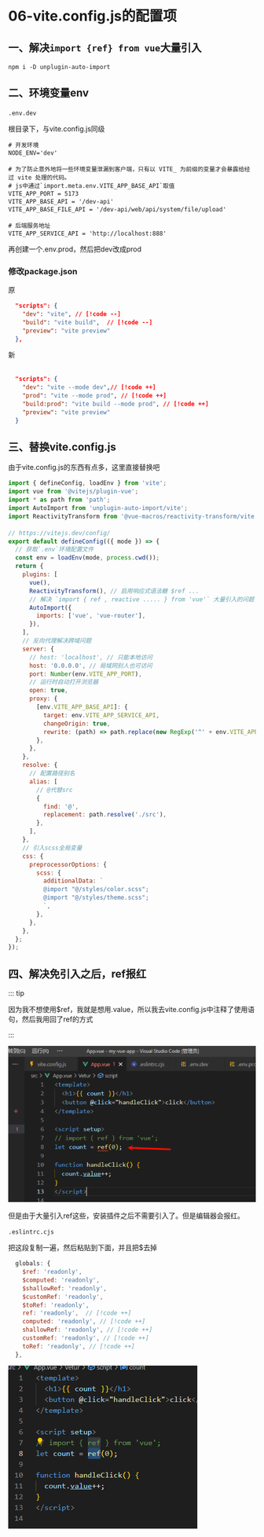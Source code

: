 # 06-vite.config.js的配置项

## 一、解决`import {ref} from vue`大量引入

```shell
npm i -D unplugin-auto-import
```

## 二、环境变量env

`.env.dev`

根目录下，与vite.config.js同级

```shell
# 开发环境
NODE_ENV='dev'

# 为了防止意外地将一些环境变量泄漏到客户端，只有以 VITE_ 为前缀的变量才会暴露给经过 vite 处理的代码。
# js中通过`import.meta.env.VITE_APP_BASE_API`取值
VITE_APP_PORT = 5173
VITE_APP_BASE_API = '/dev-api'
VITE_APP_BASE_FILE_API = '/dev-api/web/api/system/file/upload'

# 后端服务地址
VITE_APP_SERVICE_API = 'http://localhost:888'
```



再创建一个.env.prod，然后把dev改成prod



### 修改package.json

原

```json
  "scripts": {
    "dev": "vite", // [!code --]
    "build": "vite build",  // [!code --]
    "preview": "vite preview" 
  },
```

新

```json

  "scripts": {
    "dev": "vite --mode dev",// [!code ++]
    "prod": "vite --mode prod", // [!code ++]
    "build:prod": "vite build --mode prod", // [!code ++]
    "preview": "vite preview" 
  }

```

## 三、替换vite.config.js

由于vite.config.js的东西有点多，这里直接替换吧



```js
import { defineConfig, loadEnv } from 'vite';
import vue from '@vitejs/plugin-vue';
import * as path from 'path';
import AutoImport from 'unplugin-auto-import/vite';
import ReactivityTransform from '@vue-macros/reactivity-transform/vite';

// https://vitejs.dev/config/
export default defineConfig(({ mode }) => {
  // 获取`.env`环境配置文件
  const env = loadEnv(mode, process.cwd());
  return {
    plugins: [
      vue(),
      ReactivityTransform(), // 启用响应式语法糖 $ref ...
      // 解决 `import { ref , reactive ..... } from 'vue'` 大量引入的问题
      AutoImport({
        imports: ['vue', 'vue-router'],
      }),
    ],
    // 反向代理解决跨域问题
    server: {
      // host: 'localhost', // 只能本地访问
      host: '0.0.0.0', // 局域网别人也可访问
      port: Number(env.VITE_APP_PORT),
      // 运行时自动打开浏览器
      open: true,
      proxy: {
        [env.VITE_APP_BASE_API]: {
          target: env.VITE_APP_SERVICE_API,
          changeOrigin: true,
          rewrite: (path) => path.replace(new RegExp('^' + env.VITE_APP_BASE_API), ''),
        },
      },
    },
    resolve: {
      // 配置路径别名
      alias: [
        // @代替src
        {
          find: '@',
          replacement: path.resolve('./src'),
        },
      ],
    },
    // 引入scss全局变量
    css: {
      preprocessorOptions: {
        scss: {
          additionalData: `
          @import "@/styles/color.scss";
          @import "@/styles/theme.scss";
          `,
        },
      },
    },
  };
});

```

## 四、解决免引入之后，ref报红

::: tip

因为我不想使用$ref，我就是想用.value，所以我去vite.config.js中注释了使用语句，然后我用回了ref的方式

:::

<img src=".\06-vite.config.js的配置项.assets\image-20240119142839986.png" alt="image-20240119142839986"  />

但是由于大量引入ref这些，安装插件之后不需要引入了。但是编辑器会报红。



`.eslintrc.cjs`

把这段复制一遍，然后粘贴到下面，并且把$去掉

  

```js
  globals: {
    $ref: 'readonly',
    $computed: 'readonly',
    $shallowRef: 'readonly',
    $customRef: 'readonly',
    $toRef: 'readonly',
    ref: 'readonly',  // [!code ++]
    computed: 'readonly', // [!code ++]
    shallowRef: 'readonly', // [!code ++]
    customRef: 'readonly', // [!code ++]
    toRef: 'readonly', // [!code ++]
  },
```



<img src=".\06-vite.config.js的配置项.assets\image-20240119143227364.png" alt="image-20240119143227364"  />

